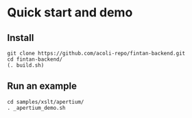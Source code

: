 # Quick start and demo
## Install
```shell
git clone https://github.com/acoli-repo/fintan-backend.git
cd fintan-backend/
(. build.sh)
```

## Run an example
```
cd samples/xslt/apertium/
. _apertium_demo.sh 

```
